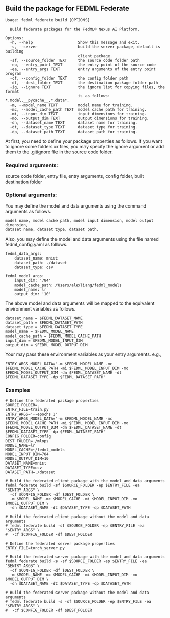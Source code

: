 
## Build the package for FEDML Federate
```
Usage: fedml federate build [OPTIONS]

  Build federate packages for the FedML® Nexus AI Platform.

Options:
  -h, --help                    Show this message and exit.
  -s, --server                  build the server package, default is building
                                client package.
  -sf, --source_folder TEXT     the source code folder path
  -ep, --entry_point TEXT       the entry point of the source code
  -ea, --entry_args TEXT        entry arguments of the entry point program
  -cf, --config_folder TEXT     the config folder path
  -df, --dest_folder TEXT       the destination package folder path
  -ig, --ignore TEXT            the ignore list for copying files, the format
                                is as follows: *.model,__pycache__,*.data*,
  -m, --model_name TEXT         model name for training.
  -mc, --model_cache_path TEXT  model cache path for training.
  -mi, --input_dim TEXT         input dimensions for training.
  -mo, --output_dim TEXT        output dimensions for training.
  -dn, --dataset_name TEXT      dataset name for training.
  -dt, --dataset_type TEXT      dataset type for training.
  -dp, --dataset_path TEXT      dataset path for training.
```

At first, you need to define your package properties as follows.
If you want to ignore some folders or files, you may specify the ignore argument 
or add them to the .gitignore file in the source code folder.   

### Required arguments:
source code folder, entry file, entry arguments,
config folder, built destination folder

### Optional arguments:
You may define the model and data arguments using the command arguments as follows.
```
model name, model cache path, model input dimension, model output dimension,
dataset name, dataset type, dataset path.
```

Also, you may define the model and data arguments using the file named fedml_config.yaml as follows.
```
fedml_data_args:
    dataset_name: mnist
    dataset_path: ./dataset
    dataset_type: csv
    
fedml_model_args:
    input_dim: '784'
    model_cache_path: /Users/alexliang/fedml_models
    model_name: lr
    output_dim: '10'
```

The above model and data arguments will be mapped to the equivalent environment variables as follows.
```
dataset_name = $FEDML_DATASET_NAME
dataset_path = $FEDML_DATASET_PATH
dataset_type = $FEDML_DATASET_TYPE
model_name = $FEDML_MODEL_NAME
model_cache_path = $FEDML_MODEL_CACHE_PATH
input_dim = $FEDML_MODEL_INPUT_DIM
output_dim = $FEDML_MODEL_OUTPUT_DIM
```

Your may pass these environment variables as your entry arguments. e.g.,
```
ENTRY_ARGS_MODEL_DATA='-m $FEDML_MODEL_NAME -mc $FEDML_MODEL_CACHE_PATH -mi $FEDML_MODEL_INPUT_DIM -mo $FEDML_MODEL_OUTPUT_DIM -dn $FEDML_DATASET_NAME -dt $FEDML_DATASET_TYPE -dp $FEDML_DATASET_PATH'
```

### Examples
```
# Define the federated package properties
SOURCE_FOLDER=.
ENTRY_FILE=train.py
ENTRY_ARGS='--epochs 1'
ENTRY_ARGS_MODEL_DATA='-m $FEDML_MODEL_NAME -mc $FEDML_MODEL_CACHE_PATH -mi $FEDML_MODEL_INPUT_DIM -mo $FEDML_MODEL_OUTPUT_DIM -dn $FEDML_DATASET_NAME -dt $FEDML_DATASET_TYPE -dp $FEDML_DATASET_PATH'
CONFIG_FOLDER=config
DEST_FOLDER=./mlops
MODEL_NAME=lr
MODEL_CACHE=~/fedml_models
MODEL_INPUT_DIM=784
MODEL_OUTPUT_DIM=10
DATASET_NAME=mnist
DATASET_TYPE=csv
DATASET_PATH=./dataset

# Build the federated client package with the model and data arguments
fedml federate build -sf $SOURCE_FOLDER -ep $ENTRY_FILE -ea "$ENTRY_ARGS" \
  -cf $CONFIG_FOLDER -df $DEST_FOLDER \
  -m $MODEL_NAME -mc $MODEL_CACHE -mi $MODEL_INPUT_DIM -mo $MODEL_OUTPUT_DIM \
  -dn $DATASET_NAME -dt $DATASET_TYPE -dp $DATASET_PATH

# Build the federated client package without the model and data arguments
# fedml federate build -sf $SOURCE_FOLDER -ep $ENTRY_FILE -ea "$ENTRY_ARGS" \
#  -cf $CONFIG_FOLDER -df $DEST_FOLDER 
 
# Define the federated server package properties
ENTRY_FILE=torch_server.py

# Build the federated server package with the model and data arguments
fedml federate build -s -sf $SOURCE_FOLDER -ep $ENTRY_FILE -ea "$ENTRY_ARGS" \
  -cf $CONFIG_FOLDER -df $DEST_FOLDER \
  -m $MODEL_NAME -mc $MODEL_CACHE -mi $MODEL_INPUT_DIM -mo $MODEL_OUTPUT_DIM \
  -dn $DATASET_NAME -dt $DATASET_TYPE -dp $DATASET_PATH
  
# Build the federated server package without the model and data arguments
# fedml federate build -s -sf $SOURCE_FOLDER -ep $ENTRY_FILE -ea "$ENTRY_ARGS" \
#  -cf $CONFIG_FOLDER -df $DEST_FOLDER
```
